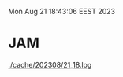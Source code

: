 Mon Aug 21 18:43:06 EEST 2023
# JAM
<a href='./cache/202308/21_18.log'>./cache/202308/21_18.log</a>
